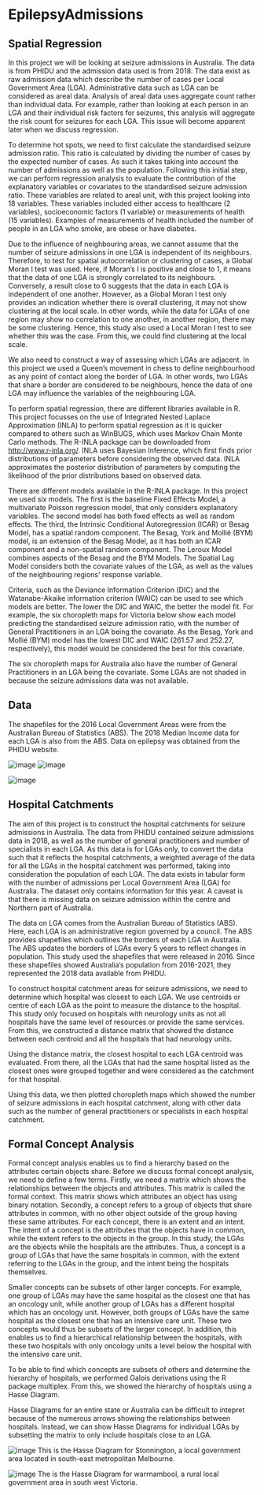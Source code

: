# EpilepsyAdmissions

## Spatial Regression
In this project we will be looking at seizure admissions in Australia. The data is from PHIDU and the admission data used is from 2018. The data exist as raw admission data which describe the number of cases per Local Government Area (LGA). Administrative data such as LGA can be considered as areal data. Analysis of areal data uses aggregate count rather than individual data. For example, rather than looking at each person in an LGA and their individual risk factors for seizures, this analysis will aggregate the risk count for seizures for each LGA. This issue will become apparent later when we discuss regression.

To determine hot spots, we need to first calculate the standardised seizure admission ratio. This ratio is calculated by dividing the number of cases by the expected number of cases. As such it takes taking into account the number of admissions as well as the population. Following this initial step, we can perform regression analysis to evaluate the contribution of the explanatory variables or covariates to the standardised seizure admission ratio. These variables are related to areal unit, with this project looking into 18 variables. These variables included either access to healthcare (2 variables), socioeconomic factors (1 variable) or measurements of health (15 variables). Examples of measurements of health included the number of people in an LGA who smoke, are obese or have diabetes.

Due to the influence of neighbouring areas, we cannot assume that the number of seizure admissions in one LGA is independent of its neighbours. Therefore, to test for spatial autocorrelation or clustering of cases, a Global Moran I test was used. Here, if Moran’s I is positive and close to 1, it means that the data of one LGA is strongly correlated to its neighbours. Conversely, a result close to 0 suggests that the data in each LGA is independent of one another. However, as a Global Moran I test only provides an indication whether there is overall clustering, it may not show clustering at the local scale. In other words, while the data for LGAs of one region may show no correlation to one another, in another region, there may be some clustering. Hence, this study also used a Local Moran I test to see whether this was the case. From this, we could find clustering at the local scale.

We also need to construct a way of assessing which LGAs are adjacent. In this project we used a Queen’s movement in chess to define neighbourhood as any point of contact along the border of LGA. In other words, two LGAs that share a border are considered to be neighbours, hence the data of one LGA may influence the variables of the neighbouring LGA.

To perform spatial regression, there are different libraries available in R. This project focusses on the use of Integrated Nested Laplace Approximation (INLA) to perform spatial regression as it is quicker compared to others such as WinBUGS, which uses Markov Chain Monte Carlo methods. The R-INLA package can be downloaded from http://www.r-inla.org/. INLA uses Bayesian Inference, which first finds prior distributions of parameters before considering the observed data. INLA approximates the posterior distribution of parameters by computing the likelihood of the prior distributions based on observed data.

There are different models available in the R-INLA package. In this project we used six models. The first is the baseline Fixed Effects Model, a multivariate Poisson regression model, that only considers explanatory variables. The second model has both fixed effects as well as random effects. The third, the Intrinsic Conditional Autoregression (ICAR) or Besag Model, has a spatial random component. The Besag, York and Mollié (BYM) model, is an extension of the Besag Model, as it has both an ICAR component and a non-spatial random component. The Leroux Model combines aspects of the Besag and the BYM Models. The Spatial Lag Model considers both the covariate values of the LGA, as well as the values of the neighbouring regions' response variable.

Criteria, such as the Deviance Information Criterion (DIC) and the Watanabe-Akaike information criterion (WAIC) can be used to see which models are better. The lower the DIC and WAIC, the better the model fit. For example, the six choropleth maps for Victoria below show each model predicting the standardised seizure admission ratio, with the number of General Practitioners in an LGA being the covariate. As the Besag, York and Mollié (BYM) model has the lowest DIC and WAIC (261.57 and 252.27, respectively), this model would be considered the best for this covariate.

The six choropleth maps for Australia also have the number of General Practitioners in an LGA being the covariate. Some LGAs are not shaded in because the seizure admissions data was not available.



## Data
The shapefiles for the 2016 Local Government Areas were from the Australian Bureau of Statistics (ABS). The 2018 Median Income data for each LGA is also from the ABS. Data on epilepsy was obtained from the PHIDU website.

![image](https://user-images.githubusercontent.com/78997343/201897520-09d3281e-7dae-4e75-9fda-f56923723ce5.png)
![image](https://user-images.githubusercontent.com/78997343/201898762-3ce615a0-9822-49b1-a129-bdbe691c1027.png)

![image](https://user-images.githubusercontent.com/78997343/202053906-2eb71584-b3fe-46e9-9223-bbb2dd548f5d.png)


## Hospital Catchments
The aim of this project is to construct the hospital catchments for seizure admissions in Australia. The data from PHIDU contained seizure admissions data in 2018, as well as the number of general practitioners and number of specialists in each LGA. As this data is for LGAs only, to convert the data such that it reflects the hospital catchments, a weighted average of the data for all the LGAs in the hospital catchment was performed, taking into consideration the population of each LGA. The data exists in tabular form with the number of admissions per Local Government Area (LGA) for Australia. The dataset only contains information for this year. A caveat is that there is missing data on seizure admission within the centre and Northern part of Australia. 

The data on LGA comes from the Australian Bureau of Statistics (ABS). Here, each LGA is an administrative region governed by a council. The ABS provides shapefiles which outlines the borders of each LGA in Australia. The ABS updates the borders of LGAs every 5 years to reflect changes in population. This study used the shapefiles that were released in 2016. Since these shapefiles showed Australia’s population from 2016-2021, they represented the 2018 data available from PHIDU. 

To construct hospital catchment areas for seizure admissions, we need to determine which hospital was closest to each LGA. We use centroids or centre of each LGA as the point to measure the distance to the hospital. This study only focused on hospitals with neurology units as not all hospitals have the same level of resources or provide the same services. From this, we constructed a distance matrix that showed the distance between each centroid and all the hospitals that had neurology units.

Using the distance matrix, the closest hospital to each LGA centroid was evaluated. From there, all the LGAs that had the same hospital listed as the closest ones were grouped together and were considered as the catchment for that hospital. 


Using this data, we then plotted choropleth maps which showed the number of seizure admissions in each hospital catchment, along with other data such as the number of general practitioners or specialists in each hospital catchment. 


## Formal Concept Analysis 
Formal concept analysis enables us to find a hierarchy based on the attributes certain objects share. Before we discuss formal concept analysis, we need to define a few terms. Firstly, we need a matrix which shows the relationships between the objects and attributes. This matrix is called the formal context. This matrix shows which attributes an object has using binary notation. Secondly, a concept refers to a group of objects that share attributes in common, with no other object outside of the group having these same attributes. For each concept, there is an extent and an intent. The intent of a concept is the attributes that the objects have in common, while the extent refers to the objects in the group. In this study, the LGAs are the objects while the hospitals are the attributes. Thus, a concept is a group of LGAs that have the same hospitals in common, with the extent referring to the LGAs in the group, and the intent being the hospitals themselves.  

Smaller concepts can be subsets of other larger concepts. For example, one group of LGAs may have the same hospital as the closest one that has an oncology unit, while another group of LGAs has a different hospital which has an oncology unit. However, both groups of LGAs have the same hospital as the closest one that has an intensive care unit. These two concepts would thus be subsets of the larger concept. In addition, this enables us to find a hierarchical relationship between the hospitals, with these two hospitals with only oncology units a level below the hospital with the intensive care unit. 

To be able to find which concepts are subsets of others and determine the hierarchy of hospitals, we performed Galois derivations using the R package multiplex. From this, we showed the hierarchy of hospitals using a Hasse Diagram.  

Hasse Diagrams for an entire state or Australia can be difficult to intepret because of the numerous arrows showing the relationships between hospitals. Instead, we can show Hasse Diagrams for individual LGAs by subsetting the matrix to only include hospitals close to an LGA.


![image](https://user-images.githubusercontent.com/78997343/208233792-e18afbfc-9f10-43d8-9e81-757df59c17c8.png)
This is the Hasse Diagram for Stonnington, a local government area located in south-east metropolitan Melbourne. 


![image](https://user-images.githubusercontent.com/78997343/208233942-df5aeeb1-8b03-4ba0-bc2f-de5cfe8a0ab7.png)
The is the Hasse Diagram for warrnambool, a rural local government area in south west Victoria. 


